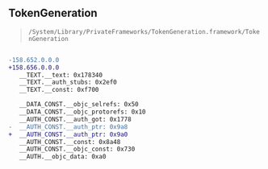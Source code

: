 ## TokenGeneration

> `/System/Library/PrivateFrameworks/TokenGeneration.framework/TokenGeneration`

```diff

-158.652.0.0.0
+158.656.0.0.0
   __TEXT.__text: 0x178340
   __TEXT.__auth_stubs: 0x2ef0
   __TEXT.__const: 0xf700

   __DATA_CONST.__objc_selrefs: 0x50
   __DATA_CONST.__objc_protorefs: 0x10
   __AUTH_CONST.__auth_got: 0x1778
-  __AUTH_CONST.__auth_ptr: 0x9a8
+  __AUTH_CONST.__auth_ptr: 0x9a0
   __AUTH_CONST.__const: 0x8a48
   __AUTH_CONST.__objc_const: 0x730
   __AUTH.__objc_data: 0xa0

```
